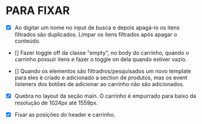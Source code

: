 # PARA FIXAR

- [x] Ao digitar um nome no input de busca e depois apagá-lo os itens filtrados são duplicados. Limpar os itens filtrados após apagar o conteúdo.

- [] Fazer toggle off da classe "empty", no body do carrinho, quando o carrinho possuir itens e fazer o toggle on dela quando estiver vazio.

- [] Quando os elementos são filtradros/pesquisados um novo template para eles é criado e adicionado a section de produtos, mas os event listeners dos botões de adicionar ao carrinho não são adicionados.

- [x] Quebra no layout da seção main. O carrinho é empurrado para baixo da resolução de 1024px até 1559px.

- [x] Fixar as posições do header e carrinho.
